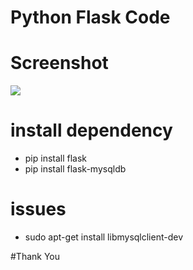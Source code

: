 # Python Flask Code

# Screenshot
![](docs/screenshot.png)

# install dependency
- pip install flask
- pip install flask-mysqldb

# issues
- sudo apt-get install libmysqlclient-dev

#Thank You
